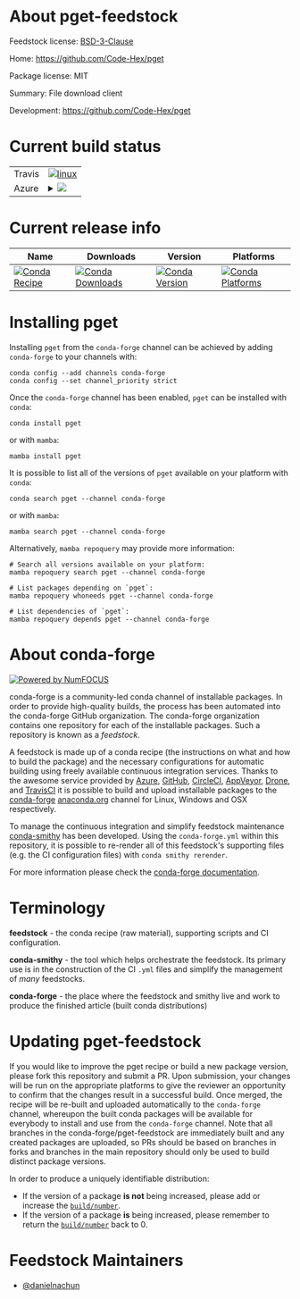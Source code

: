 About pget-feedstock
====================

Feedstock license: [BSD-3-Clause](https://github.com/conda-forge/pget-feedstock/blob/main/LICENSE.txt)

Home: https://github.com/Code-Hex/pget

Package license: MIT

Summary: File download client

Development: https://github.com/Code-Hex/pget

Current build status
====================


<table><tr>
    <td>Travis</td>
    <td>
      <a href="https://app.travis-ci.com/conda-forge/pget-feedstock">
        <img alt="linux" src="https://img.shields.io/travis/com/conda-forge/pget-feedstock/main.svg?label=Linux">
      </a>
    </td>
  </tr>
    
  <tr>
    <td>Azure</td>
    <td>
      <details>
        <summary>
          <a href="https://dev.azure.com/conda-forge/feedstock-builds/_build/latest?definitionId=23366&branchName=main">
            <img src="https://dev.azure.com/conda-forge/feedstock-builds/_apis/build/status/pget-feedstock?branchName=main">
          </a>
        </summary>
        <table>
          <thead><tr><th>Variant</th><th>Status</th></tr></thead>
          <tbody><tr>
              <td>linux_64</td>
              <td>
                <a href="https://dev.azure.com/conda-forge/feedstock-builds/_build/latest?definitionId=23366&branchName=main">
                  <img src="https://dev.azure.com/conda-forge/feedstock-builds/_apis/build/status/pget-feedstock?branchName=main&jobName=linux&configuration=linux%20linux_64_" alt="variant">
                </a>
              </td>
            </tr><tr>
              <td>linux_aarch64</td>
              <td>
                <a href="https://dev.azure.com/conda-forge/feedstock-builds/_build/latest?definitionId=23366&branchName=main">
                  <img src="https://dev.azure.com/conda-forge/feedstock-builds/_apis/build/status/pget-feedstock?branchName=main&jobName=linux&configuration=linux%20linux_aarch64_" alt="variant">
                </a>
              </td>
            </tr><tr>
              <td>linux_ppc64le</td>
              <td>
                <a href="https://dev.azure.com/conda-forge/feedstock-builds/_build/latest?definitionId=23366&branchName=main">
                  <img src="https://dev.azure.com/conda-forge/feedstock-builds/_apis/build/status/pget-feedstock?branchName=main&jobName=linux&configuration=linux%20linux_ppc64le_" alt="variant">
                </a>
              </td>
            </tr><tr>
              <td>osx_64</td>
              <td>
                <a href="https://dev.azure.com/conda-forge/feedstock-builds/_build/latest?definitionId=23366&branchName=main">
                  <img src="https://dev.azure.com/conda-forge/feedstock-builds/_apis/build/status/pget-feedstock?branchName=main&jobName=osx&configuration=osx%20osx_64_" alt="variant">
                </a>
              </td>
            </tr><tr>
              <td>osx_arm64</td>
              <td>
                <a href="https://dev.azure.com/conda-forge/feedstock-builds/_build/latest?definitionId=23366&branchName=main">
                  <img src="https://dev.azure.com/conda-forge/feedstock-builds/_apis/build/status/pget-feedstock?branchName=main&jobName=osx&configuration=osx%20osx_arm64_" alt="variant">
                </a>
              </td>
            </tr><tr>
              <td>win_64</td>
              <td>
                <a href="https://dev.azure.com/conda-forge/feedstock-builds/_build/latest?definitionId=23366&branchName=main">
                  <img src="https://dev.azure.com/conda-forge/feedstock-builds/_apis/build/status/pget-feedstock?branchName=main&jobName=win&configuration=win%20win_64_" alt="variant">
                </a>
              </td>
            </tr>
          </tbody>
        </table>
      </details>
    </td>
  </tr>
</table>

Current release info
====================

| Name | Downloads | Version | Platforms |
| --- | --- | --- | --- |
| [![Conda Recipe](https://img.shields.io/badge/recipe-pget-green.svg)](https://anaconda.org/conda-forge/pget) | [![Conda Downloads](https://img.shields.io/conda/dn/conda-forge/pget.svg)](https://anaconda.org/conda-forge/pget) | [![Conda Version](https://img.shields.io/conda/vn/conda-forge/pget.svg)](https://anaconda.org/conda-forge/pget) | [![Conda Platforms](https://img.shields.io/conda/pn/conda-forge/pget.svg)](https://anaconda.org/conda-forge/pget) |

Installing pget
===============

Installing `pget` from the `conda-forge` channel can be achieved by adding `conda-forge` to your channels with:

```
conda config --add channels conda-forge
conda config --set channel_priority strict
```

Once the `conda-forge` channel has been enabled, `pget` can be installed with `conda`:

```
conda install pget
```

or with `mamba`:

```
mamba install pget
```

It is possible to list all of the versions of `pget` available on your platform with `conda`:

```
conda search pget --channel conda-forge
```

or with `mamba`:

```
mamba search pget --channel conda-forge
```

Alternatively, `mamba repoquery` may provide more information:

```
# Search all versions available on your platform:
mamba repoquery search pget --channel conda-forge

# List packages depending on `pget`:
mamba repoquery whoneeds pget --channel conda-forge

# List dependencies of `pget`:
mamba repoquery depends pget --channel conda-forge
```


About conda-forge
=================

[![Powered by
NumFOCUS](https://img.shields.io/badge/powered%20by-NumFOCUS-orange.svg?style=flat&colorA=E1523D&colorB=007D8A)](https://numfocus.org)

conda-forge is a community-led conda channel of installable packages.
In order to provide high-quality builds, the process has been automated into the
conda-forge GitHub organization. The conda-forge organization contains one repository
for each of the installable packages. Such a repository is known as a *feedstock*.

A feedstock is made up of a conda recipe (the instructions on what and how to build
the package) and the necessary configurations for automatic building using freely
available continuous integration services. Thanks to the awesome service provided by
[Azure](https://azure.microsoft.com/en-us/services/devops/), [GitHub](https://github.com/),
[CircleCI](https://circleci.com/), [AppVeyor](https://www.appveyor.com/),
[Drone](https://cloud.drone.io/welcome), and [TravisCI](https://travis-ci.com/)
it is possible to build and upload installable packages to the
[conda-forge](https://anaconda.org/conda-forge) [anaconda.org](https://anaconda.org/)
channel for Linux, Windows and OSX respectively.

To manage the continuous integration and simplify feedstock maintenance
[conda-smithy](https://github.com/conda-forge/conda-smithy) has been developed.
Using the ``conda-forge.yml`` within this repository, it is possible to re-render all of
this feedstock's supporting files (e.g. the CI configuration files) with ``conda smithy rerender``.

For more information please check the [conda-forge documentation](https://conda-forge.org/docs/).

Terminology
===========

**feedstock** - the conda recipe (raw material), supporting scripts and CI configuration.

**conda-smithy** - the tool which helps orchestrate the feedstock.
                   Its primary use is in the construction of the CI ``.yml`` files
                   and simplify the management of *many* feedstocks.

**conda-forge** - the place where the feedstock and smithy live and work to
                  produce the finished article (built conda distributions)


Updating pget-feedstock
=======================

If you would like to improve the pget recipe or build a new
package version, please fork this repository and submit a PR. Upon submission,
your changes will be run on the appropriate platforms to give the reviewer an
opportunity to confirm that the changes result in a successful build. Once
merged, the recipe will be re-built and uploaded automatically to the
`conda-forge` channel, whereupon the built conda packages will be available for
everybody to install and use from the `conda-forge` channel.
Note that all branches in the conda-forge/pget-feedstock are
immediately built and any created packages are uploaded, so PRs should be based
on branches in forks and branches in the main repository should only be used to
build distinct package versions.

In order to produce a uniquely identifiable distribution:
 * If the version of a package **is not** being increased, please add or increase
   the [``build/number``](https://docs.conda.io/projects/conda-build/en/latest/resources/define-metadata.html#build-number-and-string).
 * If the version of a package **is** being increased, please remember to return
   the [``build/number``](https://docs.conda.io/projects/conda-build/en/latest/resources/define-metadata.html#build-number-and-string)
   back to 0.

Feedstock Maintainers
=====================

* [@danielnachun](https://github.com/danielnachun/)

